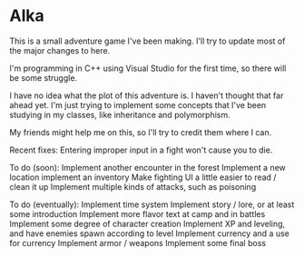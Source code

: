 # Alka

This is a small adventure game I've been making. I'll try to update most of the major changes to here.

I'm programming in C++ using Visual Studio for the first time, so there will be some struggle.

I have no idea what the plot of this adventure is. I haven't thought that far ahead yet. I'm just trying to implement some concepts that I've been studying in my classes, like inheritance and polymorphism.

My friends might help me on this, so I'll try to credit them where I can.

Recent fixes:
Entering improper input in a fight won't cause you to die.

To do (soon):
Implement another encounter in the forest
Implement a new location
implement an inventory
Make fighting UI a little easier to read / clean it up
Implement multiple kinds of attacks, such as poisoning

To do (eventually):
Implement time system
Implement story / lore, or at least some introduction
Implement more flavor text at camp and in battles
Implement some degree of character creation
Implement XP and leveling, and have enemies spawn according to level
Implement currency and a use for currency
Implement armor / weapons
Implement some final boss
